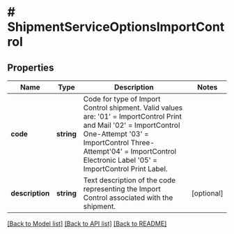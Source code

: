 # # ShipmentServiceOptionsImportControl

## Properties

Name | Type | Description | Notes
------------ | ------------- | ------------- | -------------
**code** | **string** | Code for type of Import Control shipment. Valid values are: &#39;01&#39; &#x3D; ImportControl Print and Mail &#39;02&#39; &#x3D; ImportControl One-Attempt                                     &#39;03&#39; &#x3D; ImportControl Three-Attempt&#39;04&#39; &#x3D; ImportControl Electronic Label &#39;05&#39; &#x3D; ImportControl Print Label. |
**description** | **string** | Text description of the code representing the Import Control associated with the shipment. | [optional]

[[Back to Model list]](../../README.md#models) [[Back to API list]](../../README.md#endpoints) [[Back to README]](../../README.md)
